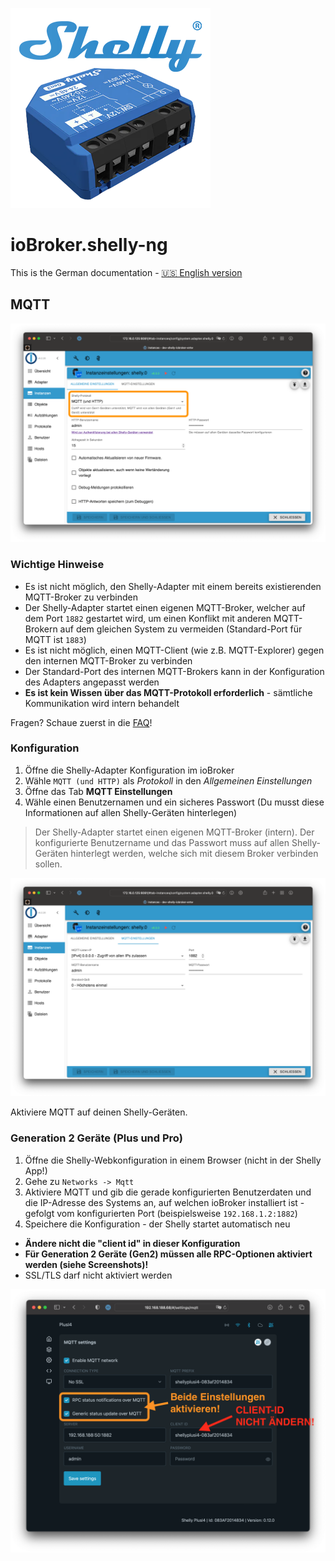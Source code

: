 ![Logo](../../admin/shelly-ng.png)

# ioBroker.shelly-ng

This is the German documentation - [🇺🇸 English version](../en/protocol-mqtt.md)

## MQTT

![iobroker_general_mqtt](./img/iobroker_general_mqtt.png)

### Wichtige Hinweise

- Es ist nicht möglich, den Shelly-Adapter mit einem bereits existierenden MQTT-Broker zu verbinden
- Der Shelly-Adapter startet einen eigenen MQTT-Broker, welcher auf dem Port `1882` gestartet wird, um einen Konflikt mit anderen MQTT-Brokern auf dem gleichen System zu vermeiden (Standard-Port für MQTT ist `1883`)
- Es ist nicht möglich, einen MQTT-Client (wie z.B. MQTT-Explorer) gegen den internen MQTT-Broker zu verbinden
- Der Standard-Port des internen MQTT-Brokers kann in der Konfiguration des Adapters angepasst werden
- **Es ist kein Wissen über das MQTT-Protokoll erforderlich** - sämtliche Kommunikation wird intern behandelt

Fragen? Schaue zuerst in die [FAQ](faq.md)!

### Konfiguration

1. Öffne die Shelly-Adapter Konfiguration im ioBroker
2. Wähle `MQTT (und HTTP)` als *Protokoll* in den *Allgemeinen Einstellungen*
3. Öffne das Tab **MQTT Einstellungen**
4. Wähle einen Benutzernamen und ein sicheres Passwort (Du musst diese Informationen auf allen Shelly-Geräten hinterlegen)

> Der Shelly-Adapter startet einen eigenen MQTT-Broker (intern). Der konfigurierte Benutzername und das Passwort muss auf allen Shelly-Geräten hinterlegt werden, welche sich mit diesem Broker verbinden sollen.

![iobroker_mqtt](./img/iobroker_mqtt.png)

Aktiviere MQTT auf deinen Shelly-Geräten.

### Generation 2 Geräte (Plus und Pro)

1. Öffne die Shelly-Webkonfiguration in einem Browser (nicht in der Shelly App!)
2. Gehe zu `Networks -> Mqtt`
3. Aktiviere MQTT und gib die gerade konfigurierten Benutzerdaten und die IP-Adresse des Systems an, auf welchen ioBroker installiert ist - gefolgt vom konfigurierten Port (beispielsweise `192.168.1.2:1882`)
4. Speichere die Konfiguration - der Shelly startet automatisch neu

- **Ändere nicht die "client id" in dieser Konfiguration**
- **Für Generation 2 Geräte (Gen2) müssen alle RPC-Optionen aktiviert werden (siehe Screenshots)!**
- SSL/TLS darf nicht aktiviert werden

![shelly gen2](./img/shelly_mqtt-gen2.png)
